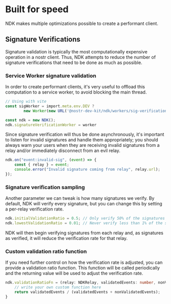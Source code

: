 # Built for speed

NDK makes multiple optimizations possible to create a performant client.

## Signature Verifications
Signature validation is typically the most computationally expensive operation in a nostr client. Thus, NDK attempts to reduce the number of signature verifications that need to be done as much as possible.

### Service Worker signature validation
In order to create performant clients, it's very useful to offload this computation to a service worker, to avoid blocking the main thread.

```ts
// Using with vite
const sigWorker = import.meta.env.DEV ?
		new Worker(new URL('@nostr-dev-kit/ndk/workers/sig-verification?worker', import.meta.url), { type: 'module' }) : new NDKSigVerificationWorker();

const ndk = new NDK();
ndk.signatureVerificationWorker = worker
```

Since signature verification will thus be done asynchronously, it's important to listen for invalid signatures and handle them appropriately; you should
always warn your users when they are receiving invalid signatures from a relay and/or immediately disconnect from an evil relay.

```ts
ndk.on("event:invalid-sig", (event) => {
    const { relay } = event;
    console.error("Invalid signature coming from relay", relay.url);
});
```

### Signature verification sampling
Another parameter we can tweak is how many signatures we verify. By default, NDK will verify every signature, but you can change this by setting a per-relay verification rate.

```ts
ndk.initialValidationRatio = 0.5; // Only verify 50% of the signatures for each relay
ndk.lowestValidationRatio = 0.01; // Never verify less than 1% of the signatures for each relay
```

NDK will then begin verifying signatures from each relay and, as signatures as verified, it will reduce the verification rate for that relay.

### Custom validation ratio function
If you need further control on how the verification rate is adjusted, you can provide a validation ratio function. This function will be called periodically and the returning value will be used to adjust the verification rate.

```ts
ndk.validationRatioFn = (relay: NDKRelay, validatedEvents: number, nonValidatedEvents: number): number => {
    // write your own custom function here
    return validatedEvents / (validatedEvents + nonValidatedEvents);
}
```